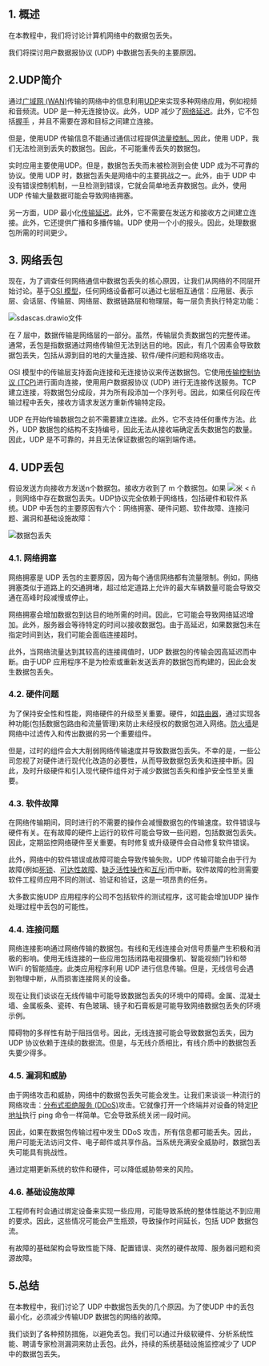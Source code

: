 ## 1. 概述

在本教程中，我们将讨论计算机网络中的数据包丢失。

我们将探讨用户数据报协议 (UDP) 中数据包丢失的主要原因。

## 2.UDP简介

通过[广域网 (WAN)](https://en.wikipedia.org/wiki/Wide_area_network)传输的网络中的信息利用[UDP](https://www.baeldung.com/cs/udp-vs-tcp)来实现多种网络应用，例如视频和音频流。UDP 是一种无连接协议。此外，UDP 减少了[网络延迟](https://www.baeldung.com/cs/packet-time-latency-bandwidth)。此外，它不包括[握手](https://en.wikipedia.org/wiki/Handshaking) ，并且不需要在源和目标之间建立连接。

但是，使用UDP 传输信息不能通过通信过程提供[流量控制。](https://www.baeldung.com/cs/tcp-flow-control-vs-congestion-control)因此，使用 UDP，我们无法检测到丢失的数据包。因此，不可能重传丢失的数据包。

实时应用主要使用UDP。但是，数据包丢失而未被检测到会使 UDP 成为不可靠的协议。使用 UDP 时，数据包丢失是网络中的主要挑战之一。此外，由于 UDP 中没有错误控制机制，一旦检测到错误，它就会简单地丢弃数据包。此外，使用 UDP 传输大量数据可能会导致网络拥塞。

另一方面，UDP 最小化[传输延迟](https://www.baeldung.com/cs/propagation-vs-transmission-delay)。此外，它不需要在发送方和接收方之间建立连接。此外，它还提供广播和多播传输。UDP 使用一个小的报头。因此，处理数据包所需的时间更少。

## 3. 网络丢包

现在，为了调查任何网络通信中数据包丢失的核心原因，让我们从网络的不同层开始讨论。基于[OSI 模型](https://www.baeldung.com/cs/osi-model)，任何网络设备都可以通过七层相互通信：应用层、表示层、会话层、传输层、网络层、数据链路层和物理层。每一层负责执行特定功能：

![sdascas.drawio文件](https://www.baeldung.com/wp-content/uploads/sites/4/2022/08/sdascas.drawio.png)

在 7 层中，数据传输是网络层的一部分。虽然，传输层负责数据包的完整传递。通常，丢包是指数据通过网络传输但无法到达目的地。因此，有几个因素会导致数据包丢失，包括从源到目的地的大量连接、软件/硬件问题和网络攻击。

OSI 模型中的传输层支持面向连接和无连接协议来传送数据包。它使用[传输控制协议 (TCP)](https://www.baeldung.com/cs/tcp-max-packet-size)进行面向连接，使用用户数据报协议 (UDP) 进行无连接传送服务。TCP 建立连接，将数据包分成段，并为所有段添加一个序列号。因此，如果任何段在传输过程中丢失，接收方请求发送方重新传输特定段。

UDP 在开始传输数据包之前不需要建立连接。此外，它不支持任何重传方法。此外，UDP 数据包的结构不支持编号，因此无法从接收端确定丢失数据包的数量。因此，UDP 是不可靠的，并且无法保证数据包的端到端传递。

## 4. UDP丢包

假设发送方向接收方发送n个数据包。接收方收到了 m 个数据包。如果 ![米 < ñ](https://www.baeldung.com/wp-content/ql-cache/quicklatex.com-c0b517fbb581cab0e1fe8e65fdd3ddb9_l3.svg)，则网络中存在数据包丢失。UDP协议完全依赖于网络栈，包括硬件和软件系统。UDP 中丢包的主要原因有六个：网络拥塞、硬件问题、软件故障、连接问题、漏洞和基础设施故障：

![数据包丢失](https://www.baeldung.com/wp-content/uploads/sites/4/2022/08/packetloss.png)

### 4.1. 网络拥塞

网络拥塞是 UDP 丢包的主要原因，因为每个通信网络都有流量限制。例如，网络拥塞类似于道路上的交通拥堵，超过给定道路上允许的最大车辆数量可能会导致交通在高峰时段减慢或停止。

网络拥塞会增加数据包到达目的地所需的时间。因此，它可能会导致网络延迟增加。此外，服务器会等待特定的时间以接收数据包。由于高延迟，如果数据包未在指定时间到达，我们可能会面临连接超时。

此外，当网络流量达到其较高的连接阈值时，UDP 数据包的传输会因高延迟而中断。由于UDP 应用程序不是为检索或重新发送丢弃的数据包而构建的，因此会发生数据包丢失。

### 4.2. 硬件问题

为了保持安全性和性能，网络硬件的升级至关重要。硬件，如[路由器](https://www.baeldung.com/cs/routers-vs-switches-vs-access-points)，通过实现各种功能(包括数据包路由和流量管理)来防止未经授权的数据包进入网络。[防火墙](https://www.baeldung.com/cs/firewalls-intro)是网络中过滤传入和传出数据的另一个重要组件。

但是，过时的组件会大大削弱网络传输速度并导致数据包丢失。不幸的是，一些公司忽视了对硬件进行现代化改造的必要性，从而导致数据包丢失和连接中断。因此，及时升级硬件和引入现代硬件组件对于减少数据包丢失和维护安全性至关重要。

### 4.3. 软件故障

在网络传输期间，同时进行的不需要的操作会减慢数据包的传输速度。软件错误与硬件有关。在有故障的硬件上运行的软件可能会导致一些问题，包括数据包丢失。因此，定期监控网络硬件至关重要。有时修复或升级硬件会自动修复软件错误。

此外，网络中的软件错误或故障可能会导致传输失败。UDP 传输可能会由于行为故障(例如[死锁](https://www.baeldung.com/cs/deadlock-livelock-starvation)、[可达性故障](https://www.baeldung.com/cs/deadlock-livelock-starvation)、[缺乏活性操作](https://www.baeldung.com/cs/deadlock-livelock-starvation)和[互斥](https://www.baeldung.com/cs/deadlock-livelock-starvation))而中断。软件故障的检测需要软件工程师应用不同的测试、验证和验证，这是一项昂贵的任务。

大多数实施UDP 应用程序的公司不包括软件的测试程序，这可能会增加UDP 操作处理过程中丢包的可能性。

### 4.4. 连接问题

网络连接影响通过网络传输的数据包。有线和无线连接会对信号质量产生积极和消极的影响。使用无线连接的一些应用包括闭路电视摄像机、智能视频门铃和带 WiFi 的智能插座。此类应用程序利用 UDP 进行信息传输。但是，无线信号会遇到物理中断，从而损害连接网关的设备。

现在让我们谈谈在无线传输中可能导致数据包丢失的环境中的障碍。金属、混凝土墙、金属板条、瓷砖、有色玻璃、镜子和石膏板是可能导致网络数据包丢失的环境示例。

障碍物的多样性有助于阻挡信号。因此，无线连接可能会导致数据包丢失，因为 UDP 协议依赖于连续的数据流。但是，与无线介质相比，有线介质中的数据包丢失要少得多。

### 4.5. 漏洞和威胁

由于网络攻击和威胁，网络中的数据包丢失可能会发生。让我们来谈谈一种流行的网络攻击：[分布式拒绝服务 (DDoS)](https://www.baeldung.com/cs/dos-vs-ddos-attacks)攻击。它就像打开一个终端并对设备的特定[IP 地址](https://www.baeldung.com/cs/ipv4-vs-ipv6)执行 ping 命令一样简单。它会导致系统关闭一段时间。

因此，如果在数据包传输过程中发生 DDoS 攻击，所有信息都可能丢失。因此，用户可能无法访问文件、电子邮件或共享作品。当系统充满安全威胁时，数据包丢失可能具有挑战性。

通过定期更新系统的软件和硬件，可以降低威胁带来的风险。

### 4.6. 基础设施故障

工程师有时会通过绑定设备来实现一些应用，可能导致系统的整体性能达不到应用的要求。因此，这些情况可能会产生瓶颈，导致操作时间延长，包括 UDP 数据包流。

有故障的基础架构会导致性能下降、配置错误、突然的硬件故障、服务器问题和资源故障。

## 5.总结

在本教程中，我们讨论了 UDP 中数据包丢失的几个原因。为了使UDP 中的丢包最小化，必须减少传输UDP 数据包的网络的故障。

我们谈到了各种预防措施，以避免丢包。我们可以通过升级软硬件、分析系统性能、聘请专家检测漏洞来防止丢包。此外，持续的系统基础设施监控减少了 UDP 中的数据包丢失。